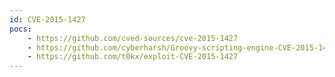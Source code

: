 ```yaml
---
id: CVE-2015-1427
pocs:
    - https://github.com/cved-sources/cve-2015-1427
    - https://github.com/cyberharsh/Groovy-scripting-engine-CVE-2015-1427
    - https://github.com/t0kx/exploit-CVE-2015-1427
---
```


